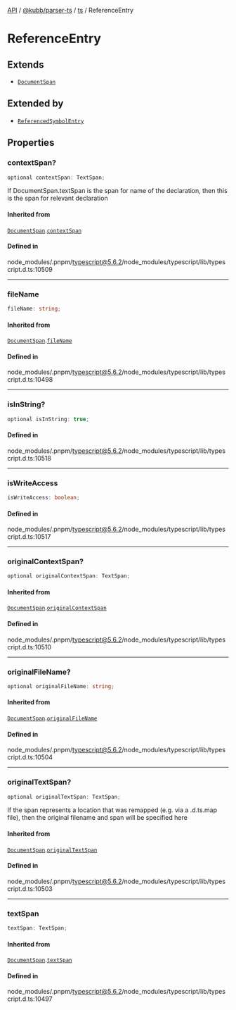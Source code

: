 [API](../../../../../packages.md) / [@kubb/parser-ts](../../../index.md) / [ts](../index.md) / ReferenceEntry

# ReferenceEntry

## Extends

- [`DocumentSpan`](DocumentSpan.md)

## Extended by

- [`ReferencedSymbolEntry`](ReferencedSymbolEntry.md)

## Properties

### contextSpan?

```ts
optional contextSpan: TextSpan;
```

If DocumentSpan.textSpan is the span for name of the declaration,
then this is the span for relevant declaration

#### Inherited from

[`DocumentSpan`](DocumentSpan.md).[`contextSpan`](DocumentSpan.md#contextspan)

#### Defined in

node\_modules/.pnpm/typescript@5.6.2/node\_modules/typescript/lib/typescript.d.ts:10509

***

### fileName

```ts
fileName: string;
```

#### Inherited from

[`DocumentSpan`](DocumentSpan.md).[`fileName`](DocumentSpan.md#filename)

#### Defined in

node\_modules/.pnpm/typescript@5.6.2/node\_modules/typescript/lib/typescript.d.ts:10498

***

### isInString?

```ts
optional isInString: true;
```

#### Defined in

node\_modules/.pnpm/typescript@5.6.2/node\_modules/typescript/lib/typescript.d.ts:10518

***

### isWriteAccess

```ts
isWriteAccess: boolean;
```

#### Defined in

node\_modules/.pnpm/typescript@5.6.2/node\_modules/typescript/lib/typescript.d.ts:10517

***

### originalContextSpan?

```ts
optional originalContextSpan: TextSpan;
```

#### Inherited from

[`DocumentSpan`](DocumentSpan.md).[`originalContextSpan`](DocumentSpan.md#originalcontextspan)

#### Defined in

node\_modules/.pnpm/typescript@5.6.2/node\_modules/typescript/lib/typescript.d.ts:10510

***

### originalFileName?

```ts
optional originalFileName: string;
```

#### Inherited from

[`DocumentSpan`](DocumentSpan.md).[`originalFileName`](DocumentSpan.md#originalfilename)

#### Defined in

node\_modules/.pnpm/typescript@5.6.2/node\_modules/typescript/lib/typescript.d.ts:10504

***

### originalTextSpan?

```ts
optional originalTextSpan: TextSpan;
```

If the span represents a location that was remapped (e.g. via a .d.ts.map file),
then the original filename and span will be specified here

#### Inherited from

[`DocumentSpan`](DocumentSpan.md).[`originalTextSpan`](DocumentSpan.md#originaltextspan)

#### Defined in

node\_modules/.pnpm/typescript@5.6.2/node\_modules/typescript/lib/typescript.d.ts:10503

***

### textSpan

```ts
textSpan: TextSpan;
```

#### Inherited from

[`DocumentSpan`](DocumentSpan.md).[`textSpan`](DocumentSpan.md#textspan)

#### Defined in

node\_modules/.pnpm/typescript@5.6.2/node\_modules/typescript/lib/typescript.d.ts:10497
